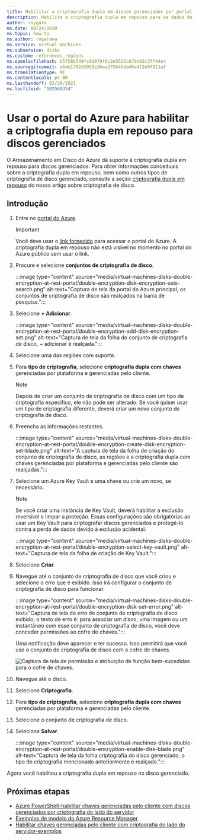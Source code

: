 ```yaml
---
title: Habilitar a criptografia dupla em discos gerenciados por portal do Azure em repouso
description: Habilite a criptografia dupla em repouso para os dados do disco gerenciado usando o portal do Azure.
author: roygara
ms.date: 08/24/2020
ms.topic: how-to
ms.author: rogarana
ms.service: virtual-machines
ms.subservice: disks
ms.custom: references_regions
ms.openlocfilehash: b5f58b549fc9d879f6c2e5515c679d82c3ff44e4
ms.sourcegitcommit: e6de1702d3958a3bea275645eb46e4f2e0f011af
ms.translationtype: MT
ms.contentlocale: pt-BR
ms.lasthandoff: 03/20/2021
ms.locfileid: "102560354"
---
```

# <a name="use-the-azure-portal-to-enable-double-encryption-at-rest-for-managed-disks"></a>Usar o portal do Azure para habilitar a criptografia dupla em repouso para discos gerenciados

O Armazenamento em Disco do Azure dá suporte à criptografia dupla em repouso para discos gerenciados. Para obter informações conceituais sobre a criptografia dupla em repouso, bem como outros tipos de criptografia de disco gerenciado, consulte a seção [criptografia dupla em repouso](disk-encryption.md#double-encryption-at-rest) do nosso artigo sobre criptografia de disco.

## <a name="getting-started"></a>Introdução

1. Entre no [portal do Azure](https://aka.ms/diskencryptionupdates).

    > [!IMPORTANT]
    > Você deve usar o [link fornecido](https://aka.ms/diskencryptionupdates) para acessar o portal do Azure. A criptografia dupla em repouso não está visível no momento no portal do Azure público sem usar o link.

1. Procure e selecione **conjuntos de criptografia de disco**.

    :::image type="content" source="media/virtual-machines-disks-double-encryption-at-rest-portal/double-encryption-disk-encryption-sets-search.png" alt-text="Captura de tela da portal do Azure principal, os conjuntos de criptografia de disco são realçados na barra de pesquisa.":::

1. Selecione **+ Adicionar**.

    :::image type="content" source="media/virtual-machines-disks-double-encryption-at-rest-portal/double-encryption-add-disk-encryption-set.png" alt-text="Captura de tela da folha do conjunto de criptografia de disco, + adicionar é realçada.":::

1. Selecione uma das regiões com suporte.
1. Para **tipo de criptografia**, selecione **criptografia dupla com chaves** gerenciadas por plataforma e gerenciadas pelo cliente.

    > [!NOTE]
    > Depois de criar um conjunto de criptografia de disco com um tipo de criptografia específico, ele não pode ser alterado. Se você quiser usar um tipo de criptografia diferente, deverá criar um novo conjunto de criptografia de disco.

1. Preencha as informações restantes.

    :::image type="content" source="media/virtual-machines-disks-double-encryption-at-rest-portal/double-encryption-create-disk-encryption-set-blade.png" alt-text="A captura de tela da folha de criação do conjunto de criptografia de disco, as regiões e a criptografia dupla com chaves gerenciadas por plataforma e gerenciadas pelo cliente são realçadas.":::

1. Selecione um Azure Key Vault e uma chave ou crie um novo, se necessário.

    > [!NOTE]
    > Se você criar uma instância de Key Vault, deverá habilitar a exclusão reversível e limpar a proteção. Essas configurações são obrigatórias ao usar um Key Vault para criptografar discos gerenciados e protegê-lo contra a perda de dados devido à exclusão acidental.

    :::image type="content" source="media/virtual-machines-disks-double-encryption-at-rest-portal/double-encryption-select-key-vault.png" alt-text="Captura de tela da folha de criação de Key Vault.":::

1. Selecione **Criar**.
1. Navegue até o conjunto de criptografia de disco que você criou e selecione o erro que é exibido. Isso irá configurar o conjunto de criptografia de disco para funcionar.

    :::image type="content" source="media/virtual-machines-disks-double-encryption-at-rest-portal/double-encryption-disk-set-error.png" alt-text="Captura de tela do erro de conjunto de criptografia de disco exibido; o texto de erro é: para associar um disco, uma imagem ou um instantâneo com esse conjunto de criptografia de disco, você deve conceder permissões ao cofre de chaves.":::

    Uma notificação deve aparecer e ter sucesso. Isso permitirá que você use o conjunto de criptografia de disco com o cofre de chaves.
    
    ![Captura de tela de permissão e atribuição de função bem-sucedidas para o cofre de chaves.](media/virtual-machines-disks-double-encryption-at-rest-portal/disk-encryption-notification-success.png)

1. Navegue até o disco.
1. Selecione **Criptografia**.
1. Para **tipo de criptografia**, selecione **criptografia dupla com chaves** gerenciadas por plataforma e gerenciadas pelo cliente.
1. Selecione o conjunto de criptografia de disco.
1. Selecione **Salvar**.

    :::image type="content" source="media/virtual-machines-disks-double-encryption-at-rest-portal/double-encryption-enable-disk-blade.png" alt-text="Captura de tela da folha criptografia do disco gerenciado, o tipo de criptografia mencionado anteriormente é realçado.":::

Agora você habilitou a criptografia dupla em repouso no disco gerenciado.


## <a name="next-steps"></a>Próximas etapas

- [Azure PowerShell-habilitar chaves gerenciadas pelo cliente com discos gerenciados por criptografia do lado do servidor](./windows/disks-enable-customer-managed-keys-powershell.md)
- [Exemplos de modelo do Azure Resource Manager](https://github.com/Azure-Samples/managed-disks-powershell-getting-started/tree/master/DoubleEncryption)
- [Habilitar chaves gerenciadas pelo cliente com criptografia do lado do servidor-exemplos](./linux/disks-enable-customer-managed-keys-cli.md#examples)